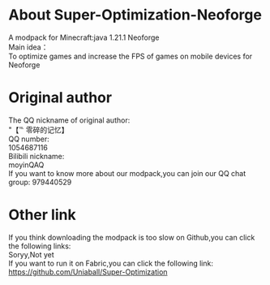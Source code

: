 # About Super-Optimization-Neoforge
A modpack for Minecraft:java 1.21.1 Neoforge       
Main idea：    
To optimize games and increase the FPS of games on mobile devices for Neoforge
# Original author
The QQ nickname of original author:    
"【℡ 零碎的记忆】         
QQ number:    
1054687116   
Bilibili nickname:    
moyinQAQ    
If you want to know more about our modpack,you can join our QQ chat group:    979440529
# Other link
If you think downloading the modpack is too slow on Github,you can click the following links:    
Soryy,Not yet    
If you want to run it on Fabric,you can click the following link:    
https://github.com/Uniaball/Super-Optimization


